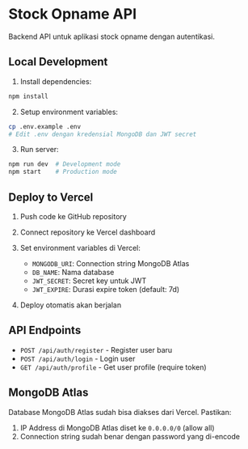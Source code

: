 # Stock Opname API

Backend API untuk aplikasi stock opname dengan autentikasi.

## Local Development

1. Install dependencies:
```bash
npm install
```

2. Setup environment variables:
```bash
cp .env.example .env
# Edit .env dengan kredensial MongoDB dan JWT secret
```

3. Run server:
```bash
npm run dev  # Development mode
npm start    # Production mode
```

## Deploy to Vercel

1. Push code ke GitHub repository

2. Connect repository ke Vercel dashboard

3. Set environment variables di Vercel:
   - `MONGODB_URI`: Connection string MongoDB Atlas
   - `DB_NAME`: Nama database
   - `JWT_SECRET`: Secret key untuk JWT
   - `JWT_EXPIRE`: Durasi expire token (default: 7d)

4. Deploy otomatis akan berjalan

## API Endpoints

- `POST /api/auth/register` - Register user baru
- `POST /api/auth/login` - Login user
- `GET /api/auth/profile` - Get user profile (require token)

## MongoDB Atlas

Database MongoDB Atlas sudah bisa diakses dari Vercel. Pastikan:
1. IP Address di MongoDB Atlas diset ke `0.0.0.0/0` (allow all)
2. Connection string sudah benar dengan password yang di-encode